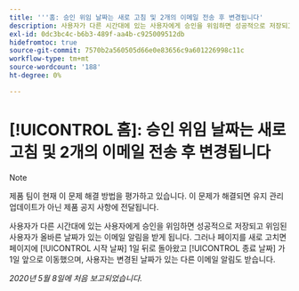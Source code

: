 ```yaml
---
title: '''홈: 승인 위임 날짜는 새로 고침 및 2개의 이메일 전송 후 변경됩니다'
description: 사용자가 다른 시간대에 있는 사용자에게 승인을 위임하면 성공적으로 저장되고 위임된 사용자가 올바른 날짜가 있는 이메일 알림을 받게 됩니다. 그러나 페이지를 새로 고치면 시작 날짜가 1일 뒤로 이동하고 종료 날짜가 1일 앞으로 이동된 것을 보게 되고 사용자는 변경된 날짜가 있는 다른 이메일 알림도 받게 됩니다.
exl-id: 0dc3bc4c-b6b3-489f-aa4b-c925009512db
hidefromtoc: true
source-git-commit: 7570b2a560505d66e0e83656c9a601226998c11c
workflow-type: tm+mt
source-wordcount: '188'
ht-degree: 0%

---
```


# [!UICONTROL 홈]: 승인 위임 날짜는 새로 고침 및 2개의 이메일 전송 후 변경됩니다

>[!NOTE]
>
>제품 팀이 현재 이 문제 해결 방법을 평가하고 있습니다. 이 문제가 해결되면 유지 관리 업데이트가 아닌 제품 공지 사항에 전달됩니다.

사용자가 다른 시간대에 있는 사용자에게 승인을 위임하면 성공적으로 저장되고 위임된 사용자가 올바른 날짜가 있는 이메일 알림을 받게 됩니다. 그러나 페이지를 새로 고치면 페이지에 [!UICONTROL 시작 날짜] 1일 뒤로 돌아왔고 [!UICONTROL 종료 날짜] 가 1일 앞으로 이동했으며, 사용자는 변경된 날짜가 있는 다른 이메일 알림도 받습니다.


_2020년 5월 8일에 처음 보고되었습니다._
